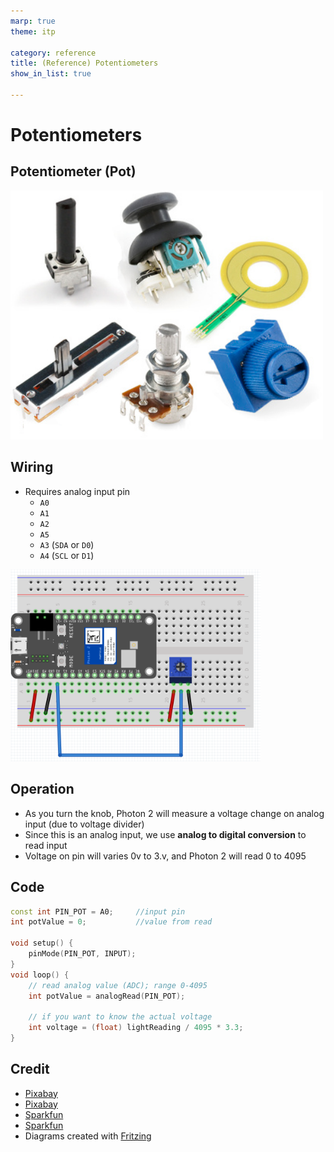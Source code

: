 ```yaml
---
marp: true
theme: itp

category: reference
title: (Reference) Potentiometers
show_in_list: true

---
```


<!-- headingDivider: 2 -->

# Potentiometers

## Potentiometer (Pot)

<img src="potentiometers.assets/515deb26ce395f3959000000.png" style="width:500px" alt="potentiometers" />

## Wiring

- Requires analog input pin
  - `A0`
  - `A1`
  - `A2`
  - `A5`
  - `A3` (`SDA` or `D0`)
  - `A4` (`SCL` or `D1`)

<img src="potentiometers.assets/image-20240521154022998.png" style="width:400px;" />



## Operation

* As you turn the knob, Photon 2 will measure a voltage change on analog input (due to voltage divider)
* Since this is an analog input, we use **analog to digital conversion** to read input
* Voltage on pin will varies 0v to 3.v, and Photon 2 will read 0 to 4095 

## Code

```c++
const int PIN_POT = A0;		//input pin
int potValue = 0;			//value from read

void setup() {
    pinMode(PIN_POT, INPUT);
}
void loop() {
   	// read analog value (ADC); range 0-4095
    int potValue = analogRead(PIN_POT);
    
    // if you want to know the actual voltage 
	int voltage = (float) lightReading / 4095 * 3.3;
}
```



## Credit

- [Pixabay](https://pixabay.com/photos/potentiometer-guitar-electric-guitar-482082/)
- [Pixabay](https://pixabay.com/vectors/variable-resistance-resistors-36565/)
- [Sparkfun](https://learn.sparkfun.com/tutorials/resistors#types-of-resistors)
- [Sparkfun](https://learn.sparkfun.com/tutorials/voltage-dividers)
- Diagrams created with [Fritzing](https://fritzing.org)